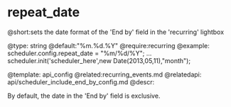 repeat_date
=============

@short:sets the date format of the 'End by' field in the 'recurring' lightbox
	

@type: string
@default:"%m.%d.%Y"
@require:recurring
@example:
scheduler.config.repeat_date = "%m/%d/%Y";
...
scheduler.init('scheduler_here',new Date(2013,05,11),"month");


@template:	api_config
@related:recurring_events.md
@relatedapi:
	api/scheduler_include_end_by_config.md
@descr:

By default, the date in the 'End by' field is exclusive.